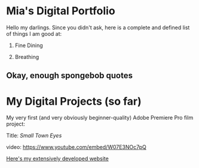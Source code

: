 # Mia's Digital Portfolio

Hello my darlings. Since you didn't ask, here is a complete and defined list of things I am good at:

1. Fine Dining

1. Breathing

## Okay, enough spongebob quotes

# My Digital Projects (so far)

My very first (and very obviously beginner-quality) Adobe Premiere Pro film project:

Title: *Small Town Eyes*

video: https://www.youtube.com/embed/W07E3NOc7pQ

[Here's my extensively developed website](index.md)
